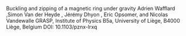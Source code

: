 Buckling and zipping of a magnetic ring under gravity
Adrien Wafflard ,Simon Van der Heyde , Jérémy Dhyon , Eric Opsomer, and Nicolas Vandewalle
GRASP, Institute of Physics B5a, University of Liège, B4000 Liège, Belgium
DOI: 10.1103/pznx-lrxq
